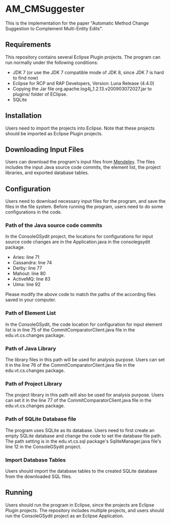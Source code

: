 # AM_CMSuggester
This is the implementation for the paper "Automatic Method Change Suggestion to Complement Multi-Entity Edits".

## Requirements
This repository contains several Eclipse Plugin projects. The program can run normally under the following conditions:
* JDK 7 (or use the JDK 7 compatible mode of JDK 8, since JDK 7 is hard to find now)
* Eclipse for RCP and RAP Developers, Version: Luna Release (4.4.0)
* Copying the Jar file org.apache.log4j_1.2.13.v200903072027.jar to plugins/ folder of EClipse.
* SQLite

## Installation
Users need to import the projects into Eclipse. Note that these projects should be imported as Eclipse Plugin projects.

## Downloading Input Files
Users can download the program's input files from [Mendeley](https://data.mendeley.com/datasets/tmv2pp964r/3). The files includes the input Java source code commits, the element list, the project libraries, and exported database tables.

## Configuration
Users need to download necessary input files for the program, and save the files in the file system. 
Before running the program, users need to do some configurations in the code.

### Path of the Java source code commits
In the ConsoleGSydit project, the locations for configurations for input source code changes are in the Application.java in the consolegsydit package.
* Aries: line 71
* Cassandra: line 74
* Derby: line 77
* Mahout: line 80
* ActiveMQ: line 83
* Uima: line 92

Please modify the above code to match the paths of the according files saved in your computer.

### Path of Element List
In the ConsoleGSydit, the code location for configuration for input element list is in line 75 of the CommitComparatorClient.java file in the edu.vt.cs.changes package.

### Path of Java Library
The library files in this path will be used for analysis purpose. Users can set it in the line 76 of the CommitComparatorClient.java file in the edu.vt.cs.changes package.

### Path of Project Library
The project library in this path will also be used for analysis purpose. Users can set it in the line 77 of the CommitComparatorClient.java file in the edu.vt.cs.changes package.

### Path of SQLite Database file
The program uses SQLite as its database. Users need to first create an empty SQLite database and change the code to set the database file path. The path setting is in the edu.vt.cs.sql package's SqliteManager.java file's line 12 in the ConsoleGSydit project.

### Import Database Tables
Users should import the database tables to the created SQLite database from the downloaded SQL files.

## Running
Users should run the program in Eclipse, since the projects are Eclipse Plugin projects. The repository includes multiple projects, and users should run the ConsoleGSydit project as an Eclipse Application.
